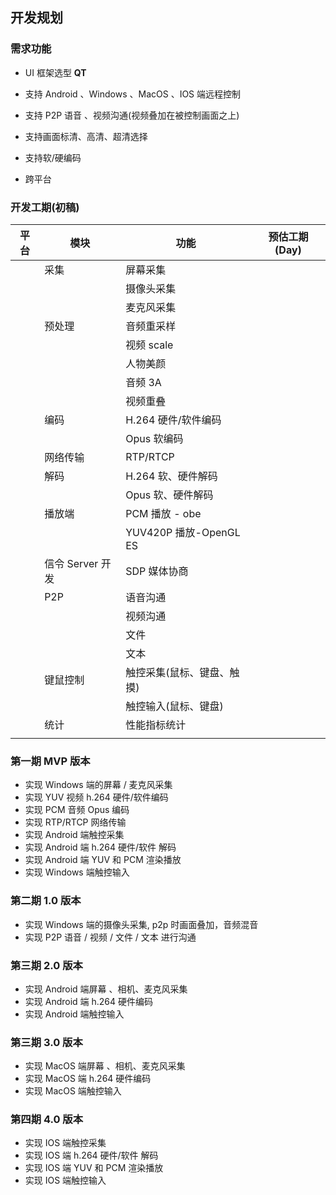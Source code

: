 ## 开发规划

### 需求功能

- UI 框架选型 **QT**

- 支持 Android 、Windows 、MacOS 、IOS 端远程控制

- 支持 P2P 语音 、视频沟通(视频叠加在被控制画面之上)

- 支持画面标清、高清、超清选择

- 支持软/硬编码

- 跨平台

  



### 开发工期(初稿)

| 平台 | 模块             | 功能                       | 预估工期 (Day) |
| ---- | ---------------- | -------------------------- | -------------- |
|      | 采集             | 屏幕采集                   |                |
|      |                  | 摄像头采集                 |                |
|      |                  | 麦克风采集                 |                |
|      | 预处理           | 音频重采样                 |                |
|      |                  | 视频 scale                 |                |
|      |                  | 人物美颜                   |                |
|      |                  | 音频 3A                    |                |
|      |                  | 视频重叠                   |                |
|      | 编码             | H.264 硬件/软件编码        |                |
|      |                  | Opus 软编码                |                |
|      | 网络传输         | RTP/RTCP                   |                |
|      | 解码             | H.264 软、硬件解码         |                |
|      |                  | Opus 软、硬件解码          |                |
|      | 播放端           | PCM 播放 - obe             |                |
|      |                  | YUV420P 播放-OpenGL ES     |                |
|      | 信令 Server 开发 | SDP 媒体协商               |                |
|      | P2P              | 语音沟通                   |                |
|      |                  | 视频沟通                   |                |
|      |                  | 文件                       |                |
|      |                  | 文本                       |                |
|      | 键鼠控制         | 触控采集(鼠标、键盘、触摸) |                |
|      |                  | 触控输入(鼠标、键盘)       |                |
|      | 统计             | 性能指标统计               |                |
|      |                  |                            |                |



### 第一期 MVP 版本

- 实现 Windows 端的屏幕 / 麦克风采集
- 实现 YUV 视频 h.264 硬件/软件编码
- 实现 PCM 音频 Opus 编码
- 实现 RTP/RTCP 网络传输
- 实现 Android 端触控采集
- 实现 Android 端 h.264 硬件/软件 解码
- 实现 Android 端 YUV 和 PCM 渲染播放
- 实现 Windows 端触控输入





### 第二期  1.0 版本

- 实现 Windows 端的摄像头采集, p2p 时画面叠加，音频混音
- 实现 P2P 语音 / 视频 / 文件 / 文本 进行沟通



### 第三期 2.0 版本

- 实现 Android 端屏幕 、相机、麦克风采集
- 实现 Android 端 h.264 硬件编码
- 实现 Android 端触控输入



### 第三期 3.0 版本

- 实现 MacOS 端屏幕 、相机、麦克风采集
- 实现 MacOS 端 h.264 硬件编码
- 实现 MacOS 端触控输入



### 第四期 4.0 版本

- 实现 IOS 端触控采集
- 实现 IOS 端 h.264 硬件/软件 解码
- 实现 IOS 端 YUV 和 PCM 渲染播放
- 实现 IOS 端触控输入

